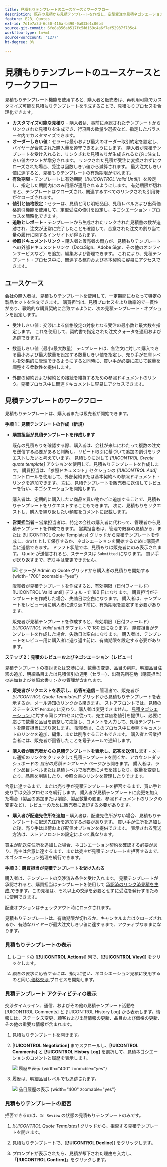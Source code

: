 ```yaml
---
title: 見積もりテンプレートのユースケースとワークフロー
description: 既存の見積から見積テンプレートを作成し、定型受注の見積ネゴシエーションを合理化します。
feature: B2B, Quotes
exl-id: 7d1e7a3d-6c50-416a-b490-0a083e1c06b4
source-git-commit: 6fe8a356ab517fc5dd169c4a6f7ef52937f705c4
workflow-type: tm+mt
source-wordcount: '1277'
ht-degree: 0%

---
```


# 見積もりテンプレートのユースケースとワークフロー

見積もりテンプレート機能を使用すると、購入者と販売者は、再利用可能でカスタマイズ可能な見積もりテンプレートを作成することで、見積もりプロセスを合理化できます。

- **カスタマイズ可能な見積り** – 購入者は、事前に承認されたテンプレートからリンクされた見積りを生成でき、行項目の数量や選択など、指定したパラメータ内でカスタマイズできます。
- **オーダーしきい値**：セラーは最小および最大のオーダー取引約定を設定し、バイヤーが合意された購入量を遵守できるようにします。 購入者が見積テンプレートを受け入れると、リンクされた見積もりが生成されるたびに注文しきい値カウントが増分されます。 リンクされた見積が受注に変換されずにクローズされた場合、受注は回数しきい値から減算されます。 最大注文しきい値に達すると、見積もりテンプレートの有効期限が切れます。
- **有効期限** - テンプレートに有効期間（*[!UICONTROL Valid Until]*）を設定し、指定した期間内にのみ用語が適用されるようにします。 有効期限が切れると、テンプレートはクローズされ、関連するすべてのリンクされた引用符がクローズされます。
- **値引と価格設定**：セラーは、見積と同じ明細品目、見積レベルおよび出荷価格割引機能を使用して、定型受注の値引を設定し、ネゴシエーション・プロセスを簡略化できます。
- **追跡とレポート** - テンプレートから生成されたリンクされた見積書の数が追跡され、注文が正常に完了したことを確認して、合意された注文の割り当て量の履行に関するインサイトが得られます。
- **参照ドキュメントリンク** – 購入者と販売者の両方が、見積もりテンプレートへの外部ドキュメントリンク（DocuSign、Adobe Sign、その他のオンラインサービスなど）を追加、編集および管理できます。 これにより、見積テンプレート・プロセス中に、関連する契約および基本契約に容易にアクセスできます。

## ユースケース

会社の購入者は、見積もりテンプレートを使用して、一定期間にわたって特定の製品セットを注文できます。 購買担当は、見積プロセスをより効率的で一貫性があり、戦略的な購買契約に合致するように、次の見積テンプレート・オプションを設定します。

- 受注しきい値：交渉による価格設定の対象となる受注の最小数と最大数を指定します。 これを使用して、契約書で指定された注文クォータを適用および追跡できます。

- 数量しきい値（最小/最大数量） テンプレートは、各注文に対して購入できる最小および最大数量を設定する数量しきい値を指定し、売り手が在庫レベルを効果的に管理できるようにすると同時に、買い手が必要に応じて数量を調整する柔軟性を提供します。

- 外部の契約および契約との接続を維持するための参照ドキュメントのリンク。見積プロセス中に関連ドキュメントに容易にアクセスできます。

## 見積テンプレートのワークフロー

見積もりテンプレートは、購入者または販売者が開始できます。

**手順 1：見積テンプレートの作成（新規）**

- **購買担当が見積テンプレートを作成します**

  既存の見積もりを確認する際、購入者は、会社が来年にわたって複数の注文を送信する必要があると判断し、リピート取引に基づいて追加の割引をリクエストしたいと考えています。 見積もりに対して *[!UICONTROL Create quote template]* アクションを使用して、見積もりテンプレートを作成します。 購買担当は、「参照ドキュメント」セクションの *[!UICONTROL Add]* コントロールを使用して、外部契約または基本契約への参照ドキュメント・リンクを追加できます。 次に、見積テンプレートを販売者に送信してレビューを行い、ネゴシエーションを開始します。

  購入者は、定期的に購入したい商品を買い物かごに追加することで、見積もりテンプレートをリクエストすることもできます。 次に、見積もりをリクエストし、購入を繰り返したい頻度をコメントに記載します。

- **営業担当者** – 営業担当者は、特定の会社の購入者に代わって、管理者から見積テンプレートを作成できます。 営業担当者は、管理で既存の見積から、または [!UICONTROL Quote Templates] グリッドから見積テンプレートを作成し、`draft` として保存するか、ネゴシエーションを開始するために購買担当に送信できます。 ドラフト状態では、見積もりは販売者にのみ表示されます。 Quote が送信されると、ステータスは `Submitted` になります。 買い手が送り返すまで、売り手は変更できません。

  ![&#x200B; セラーが Admin の Quote グリッドから購入者の見積りを開始する &#x200B;](./assets/quote-template-create-from-grid.png){width="700" zoomable="yes"}

  販売者が見積テンプレートを作成すると、有効期限（日付フィールド） [!UICONTROL Valid until] デフォルトで 180 日になります。 購買担当がテンプレートを作成した場合、失効日は空白になります。  購入者は、テンプレートをレビュー用に購入者に送り返す前に、有効期限を設定する必要があります。

  販売者が見積テンプレートを作成すると、有効期限（日付フィールド） *[!UICONTROL Valid until]* デフォルトで 180 日になります。 購買担当がテンプレートを作成した場合、失効日は空白になります。  購入者は、テンプレートをレビュー用に購入者に送り返す前に、有効期限を設定する必要があります。

**ステップ 2：見積のレビューおよびネゴシエーション（レビュー）**

見積テンプレートの検討または交渉には、数量の変更、品目の削除、明細品目注釈の追加、明細品目または見積値引の適用（セラー）、出荷先所在地（購買担当）の追加および参照文書リンクの管理が含まれます。

- **販売者がリクエストを表示し、応答を送信** – 管理者で、販売者が *[!UICONTROL Quote Templates]** グリッドから見積もりテンプレートを表示するか、メール通知のリンクから開きます。 ストアフロントでは、見積のステータスが `Pending` に変わり、購入者は変更できません。 [&#x200B; 見積ネゴシエーション &#x200B;](quote-price-negotiation.md) に対する同じプロセスに従って、売主は価格値引を提供し、必要に応じて数量と品目を調整して応答し、コメントを入力して、見積テンプレートを購買担当に送り返します。 販売者は、このプロセス中に参照ドキュメントのリンクを追加、編集、または削除することもできます。 購入者と営業担当者には、販売者が回答したことを電子メールで通知します。

- **購入者が販売者からの見積テンプレートを表示し、応答を送信します** - メール通知のリンクをクリックして見積テンプレートを開くか、アカウントダッシュボードの _自分の見積テンプレート_ ページから開きます。 購入者は、ライン品目レベルまたは見積レベルで販売者にメモを残したり、数量を変更したり、品目を削除したり、参照文書のリンクを管理したりできます。

合意に達するまで、または売り手が見積テンプレートを拒否するまで、買い手と売り手は交渉プロセスを続行します。 購入者が見積テンプレートに変更を加えた場合（製品の追加または削除、製品数量の変更、参照ドキュメントのリンクの変更など）、レビューのために販売者に返却する必要があります。

- **購入者が配送先住所を追加** – 購入者は、配送先住所がない場合、見積もりテンプレートに配送先住所を追加する必要があります。 買い手が住所を追加した後、売り手は出荷および配信オプションを提供できます。 表示される発送方法は、ストアフロントの設定によって異なります。

買主が配送先住所を追加した場合、ネゴシエーション契約を確認する必要があり、売主は合意に達するまで、または売主が見積テンプレートを拒否するまで、ネゴシエーション処理を続行できます。

**手順 3：購買担当が見積テンプレートを受け入れる**

購入者は、テンプレートの交渉済み条件を受け入れます。 見積テンプレートが承認されると、購買担当はテンプレートを使用して [&#x200B; 承認済のリンク済見積を生成 &#x200B;](account-dashboard-my-quote-templates.md#generate-a-linked-quote) できます。この見積は、それ以上の交渉を必要とせずに受注を発行するために使用できます。

配送オプションはチェックアウト時にロックされます。

見積もりテンプレートは、有効期限が切れるか、キャンセルまたはクローズされるか、有効なバイヤーが最大注文しきい値に達するまで、アクティブなままになります。

### 見積もりテンプレートの表示

1. レコードの [**[!UICONTROL Actions]**] 列で、[**[!UICONTROL View]**] をクリックします。

1. 顧客の要求に応答するには、指示に従い、ネゴシエーション見積に使用するのと同じ [&#x200B; 価格交渉 &#x200B;](quote-price-negotiation.md) プロセスを開始します。

### 見積テンプレート アクティビティの表示

交渉タイムライン、通信、およびその他の見積テンプレート活動を [!UICONTROL Comments] と [!UICONTROL History Log] から表示します。情報には、ステータス変更、顧客および出荷情報の更新、品目および価格の更新、その他の重要な情報が含まれます。

1. 見積もりテンプレートを開きます。

1. **[!UICONTROL Negotiation]** までスクロールし、**[!UICONTROL Comments]** と **[!UICONTROL History Log]** を選択して、見積ネゴシエーションのコメントと履歴を表示します。

   ![&#x200B; 履歴を表示 &#x200B;](./assets/quote-view-history.png){width="400" zoomable="yes"}

1. 履歴は、明細品目レベルでも追跡されます。

   ![&#x200B; 品目履歴の表示 &#x200B;](./assets/quote-view-line-item-history.png){width="400" zoomable="yes"}

### 見積もりテンプレートの拒否

拒否できるのは、`In Review` の状態の見積もりテンプレートのみです。

1. *[!UICONTROL Quote Templates]* グリッドから、拒否する見積テンプレートを開きます。

1. 見積もりテンプレートで、[**[!UICONTROL Decline]**] をクリックします。

1. プロンプトが表示されたら、見積が却下された理由を入力し、「**[!UICONTROL Confirm]**」をクリックします。
